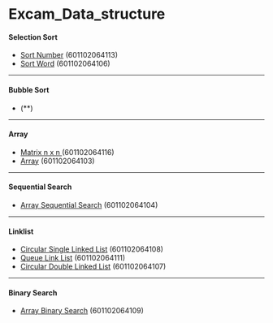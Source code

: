 # Excam_Data_structure

#### Selection Sort

- [Sort Number](https://github.com/mengxyz/Excam_Data_structure/blob/master/doc/HW8-4_4.cpp) (601102064113)
- [Sort Word](https://github.com/mengxyz/Excam_Data_structure/blob/master/doc/HW8-3_3.cpp) (601102064106)

---

#### Bubble Sort

- (**)

---

#### Array

- [Matrix n x n ](https://github.com/mengxyz/Excam_Data_structure/blob/master/doc/HW2-12.cpp) (601102064116)
- [Array](https://github.com/mengxyz/Excam_Data_structure/blob/master/doc/HW2-11.cpp) (601102064103)

---

#### Sequential Search

- [Array Sequential Search](https://github.com/mengxyz/Excam_Data_structure/blob/master/doc/HW9-3.cpp) (601102064104)

---

#### Linklist

- [Circular Single Linked List](https://github.com/mengxyz/Excam_Data_structure/blob/master/doc/HW3-13.cpp) (601102064108)
- [Queue Link List](https://github.com/mengxyz/Excam_Data_structure/blob/master/doc/HW5-9.cpp) (601102064111)
- [Circular Double Linked List](https://github.com/mengxyz/Excam_Data_structure/blob/master/doc/HW3-14.cpp) (601102064107)

---

#### Binary Search
- [Array Binary Search](https://github.com/mengxyz/Excam_Data_structure/blob/master/doc/HW9-5.cpp) (601102064109)
